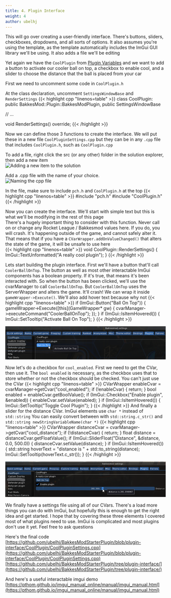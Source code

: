 ```yaml
---
title: 4. Plugin Interface
weight: 4
author: ubelhj
---
```


This will go over creating a user-friendly interface. There's buttons, sliders, checkboxes, dropdowns, and all sorts of options. It also assumes you're using the template, as the template automatically includes the ImGui GUI library we'll be using. It also adds a file we'll be editing

Yet again we have the `CoolPlugin` from [Plugin Variables](/plugin_tutorial/plugin-variables) and we want to add a button to activate our cooler ball on top, a checkbox to enable cool, and a slider to choose the distance that the ball is placed from your car

First we need to uncomment some code in `CoolPlugin.h`

At the class declaration, uncomment `SettingsWindowBase` and `RenderSettings`
{{< highlight cpp "linenos=table" >}}
class CoolPlugin: public BakkesMod::Plugin::BakkesModPlugin, public SettingsWindowBase

// ...

void RenderSettings() override;
{{< /highlight >}}

Now we can define those 3 functions to create the interface. We will put these in a new file `CoolPluginSettings.cpp` but they can be in any `.cpp` file that includes `CoolPlugin.h`, such as `CoolPlugin.cpp`

To add a file, right click the src (or any other) folder in the solution explorer, then add a new item  
![Adding a new item to the solution](/img/solution_explorer_new_item.png)  

Add a .cpp file with the name of your choice.  
![Naming the cpp file](/img/solution_explorer_add_cpp.png)

In the file, make sure to include `pch.h` and `CoolPlugin.h` at the top
{{< highlight cpp "linenos=table" >}}
#include "pch.h"
#include "CoolPlugin.h"
{{< /highlight >}}

Now you can create the interface. We'll start with simple text but this is what we'll be modifying in the rest of this page  
There's a hugely important thing to consider with this function. Never call on or change any Rocket League / Bakkesmod values here. If you do, you will crash. It's happening outside of the game, and cannot safely alter it. That means that if you have a `CVarWrapper.addOnValueChanged()` that alters the state of the game, it will be unsafe to use here  
{{< highlight cpp "linenos=table" >}}
void CoolPlugin::RenderSettings() {
    ImGui::TextUnformatted("A really cool plugin");
}
{{< /highlight >}}

Lets start building the plugin interface. First we'll have a button that'll call `CoolerBallOnTop`. The button as well as most other interactable ImGui components has a boolean property. If it's true, that means it's been interacted with. So when the button has been clicked, we'll use the cvarManager to call `CoolerBallOnTop`. But `CoolerBallOnTop` uses the ServerWrapper and alters the game. It'll crash! We can wrap it inside `gameWrapper->Execute()`. We'll also add hover text because why not
{{< highlight cpp "linenos=table" >}}
if (ImGui::Button("Ball On Top")) {
  gameWrapper->Execute([this](GameWrapper* gw) {
    cvarManager->executeCommand("CoolerBallOnTop");
  });
}
if (ImGui::IsItemHovered()) {
  ImGui::SetTooltip("Activate Ball On Top");
}
{{< /highlight >}}

![The button](/img/button-example.png)

Now let's do a checkbox for `cool_enabled`. First we need to get the CVar, then use it. The `bool enabled` is necessary, as the checkbox uses that to store whether or not the checkbox should be checked. You can't just use the CVar
{{< highlight cpp "linenos=table" >}}
CVarWrapper enableCvar = cvarManager->getCvar("cool_enabled");
if (!enableCvar) { return; }
bool enabled = enableCvar.getBoolValue();
if (ImGui::Checkbox("Enable plugin", &enabled)) {
  enableCvar.setValue(enabled);
}
if (ImGui::IsItemHovered()) {
  ImGui::SetTooltip("Toggle Cool Plugin");
}
{{< /highlight >}}
And finally a slider for the distance CVar.
ImGui elements use `char *` instead of `std::string`
You can easily convert between with `std::string.c_str()` and `std::string newStringVariableName(char *)`
{{< highlight cpp "linenos=table" >}}
CVarWrapper distanceCvar = cvarManager->getCvar("cool_distance");
if (!distanceCvar) { return; }
float distance = distanceCvar.getFloatValue();
if (ImGui::SliderFloat("Distance", &distance, 0.0, 500.0)) {
  distanceCvar.setValue(distance);
}
if (ImGui::IsItemHovered()) {
  std::string hoverText = "distance is " + std::to_string(distance);
  ImGui::SetTooltip(hoverText.c_str());
}
{{< /highlight >}}

![The slider](/img/slider-example.png)

We finally have a settings file using all of our CVars. There's a load more things you can do with ImGui, but hopefully this is enough to get the right idea and get started. I hope that by covering these three elements I covered most of what plugins need to use. ImGui is complicated and most plugins don't use it yet. Feel free to ask questions

Here's the final code  
[https://github.com/ubelhj/BakkesModStarterPlugin/blob/plugin-interface/CoolPlugin/CoolPluginSettings.cpp](https://github.com/ubelhj/BakkesModStarterPlugin/blob/plugin-interface/CoolPlugin/CoolPluginSettings.cpp)  
[https://github.com/ubelhj/BakkesModStarterPlugin/tree/plugin-interface/](https://github.com/ubelhj/BakkesModStarterPlugin/tree/plugin-interface/)  

And here's a useful interactable imgui demo  
[https://pthom.github.io/imgui_manual_online/manual/imgui_manual.html](https://pthom.github.io/imgui_manual_online/manual/imgui_manual.html)